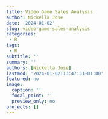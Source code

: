 ```yaml
---
title: Video Game Sales Analysis
author: Nickella Jose
date: '2024-01-02'
slug: video-game-sales-analysis
categories: 
 - R
tags: 
 - R
subtitle: ''
summary: ''
authors: [Nickella Jose]
lastmod: '2024-01-02T13:47:31+01:00'
featured: no
image:
  caption: ''
  focal_point: ''
  preview_only: no
projects: []
---
```





